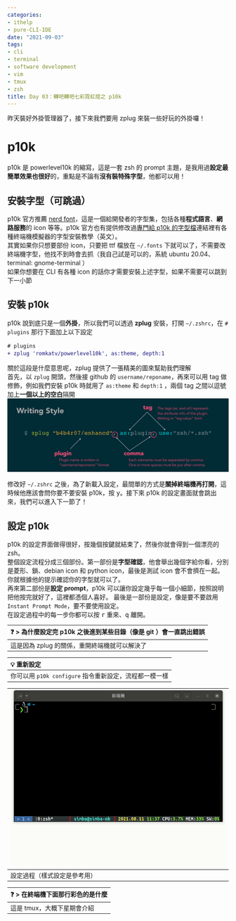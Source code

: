```yaml
---
categories:
- ithelp
- pure-CLI-IDE
date: "2021-09-03"
tags:
- cli
- terminal
- software development
- vim
- tmux
- zsh
title: Day 03：轉吧轉吧七彩霓虹燈之 p10k
---
```


昨天裝好外掛管理器了，接下來我們要用 zplug 來裝一些好玩的外掛囉！

# p10k

p10k 是 powerlevel10k 的縮寫，這是一套 zsh 的 prompt 主題，是我用過**設定最簡單效果也很好**的，重點是不論有**沒有裝特殊字型**，他都可以用！

## 安裝字型（可跳過）

p10k 官方推薦 [nerd font](https://github.com/ryanoasis/nerd-fonts)，這是一個給開發者的字型集，包括各種**程式語言**、**網路服務**的 icon 等等。p10k 官方也有提供修改過[專門給 p10k 的字型檔](https://github.com/romkatv/powerlevel10k#manual-font-installation)連結裡有各種終端機模擬器的字型安裝教學（英文）。  
其實如果你只想要部份 icon，只要把 ttf 檔放在 `~/.fonts` 下就可以了，不需要改終端機字型，他找不到時會去抓（我自己試是可以的，系統 ubuntu 20.04、terminal: gnome-terminal ）  
如果你想要在 CLI 有各種 icon 的話你才需要安裝上述字型，如果不需要可以跳到下一小節

## 安裝 p10k

p10k 說到底只是一個**外掛**，所以我們可以透過 **zplug** 安裝，打開 `~/.zshrc`，在 `# plugins` 那行下面加上以下設定

```diff
# plugins
+ zplug 'romkatv/powerlevel10k', as:theme, depth:1
```

關於這段是什麼意思呢，zplug 提供了一張精美的圖來幫助我們理解  
首先，以 `zplug` 開頭，然後接 github 的 `username/reponame`，再來可以用 tag 做修飾，例如我們安裝 p10k 時就用了 `as:theme` 和 `depth:1`
，兩個 tag 之間以逗號加上**一個以上的空白**隔開  
![zplug](/images/ithelp/pure-CLI-IDE/day03/zplug.png)

修改好 `~/.zshrc` 之後，為了新載入設定，最間單的方式是**關掉終端機再打開**，這時候他應該會問你要不要安裝 p10k，按 <kbd>y</kbd>。接下來 p10k 的設定畫面就會跳出來，我們可以進入下一節了！

## 設定 p10k

p10k 的設定界面做得很好，按幾個按鍵就結束了，然後你就會得到一個漂亮的 zsh。  
整個設定流程分成三個部份。第一部份是**字型確認**，他會舉出幾個字給你看，分別是菱形、鎖、debian icon 和 python icon，最後是測試 icon 會不會擠在一起。你就根據他的提示確認你的字型就可以了。  
再來第二部份是**設定 prompt**，p10k 可以讓你設定幾乎每一個小細節，按照說明把他按完就好了，這裡都憑個人喜好。
最後是一部份是設定，像是要不要啟用 `Instant Prompt Mode`，要不要使用設定。  
在設定過程中的每一步你都可以按 <kbd>r</kbd> 重來、<kbd>q</kbd> 離開。

| ❓ > 為什麼設定完 p10k 之後進到某些目錄（像是 git ）會一直跳出錯誤 |
| :----------------------------------------------------------------- |
| 這是因為 zplug 的關係，重開終端機就可以解決了                      |

| 💡 重新設定                                            |
| :----------------------------------------------------- |
| 你可以用 `p10k configure` 指令重新設定，流程都一模一樣 |

| ![p10k-configrue](/images/ithelp/pure-CLI-IDE/day03/p10k-configure.gif) |
| :---------------------------------------------------------------------- |
| 設定過程（樣式設定是參考用）                                            |

| ❓ > 在終端機下面那行彩色的是什麼 |
| :-------------------------------- |
| 這是 tmux，大概下星期會介紹       |
